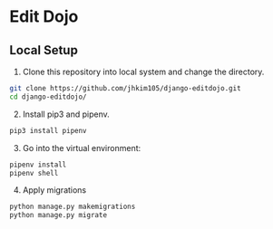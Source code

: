 # Edit Dojo

## Local Setup
1. Clone this repository into local system and change the directory.
   
```sh
git clone https://github.com/jhkim105/django-editdojo.git
cd django-editdojo/
```
2. Install pip3 and pipenv.

```sh
pip3 install pipenv
```
3. Go into the virtual environment: 
   
```sh
pipenv install
pipenv shell
```
4. Apply migrations
   
```sh
python manage.py makemigrations
python manage.py migrate
```
